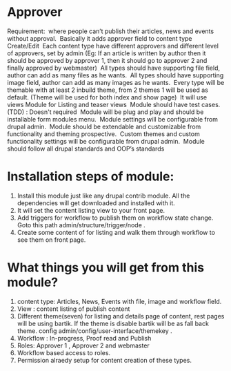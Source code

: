 # Approver

Requirement:
­ where people can’t publish their articles, news and events without approval.
­ Basically it adds approver field to content type Create/Edit
­ Each content type have different approvers and different level of approvers, set by
admin (Eg: If an article is written by author then it should be approved by approver 1,
then it should go to approver 2 and finally approved by webmaster)
­ All types should have supporting file field, author can add as many files as he wants.
­ All types should have supporting image field, author can add as many images as he
wants.
­ Every type will be themable with at least 2 inbuild theme, from 2 themes 1 will be used
as default. (Theme will be used for both index and show page)
­ It will use views Module for Listing and teaser views
­ Module should have test cases.(TDD) : Doesn't required
­ Module will be plug and play and should be installable form modules menu.
­ Module settings will be configurable from drupal admin.
­ Module should be extendable and customizable from functionality and theming
prospective.
­ Custom themes and custom functionality settings will be configurable from drupal admin.
­ Module should follow all drupal standards and OOP’s standards


# Installation steps of module:
1. Install this module just like any drupal contrib module. All the dependencies will get downloaded and installed with it.
2. It will set the content listing view to your front page.
3. Add triggers for workflow to publish them on workflow state change. Goto this path admin/structure/trigger/node . 
3. Create some content of for listing and walk them through workflow to see them on front page.

# What things you will get from this module?

1. content type: Articles, News, Events with file, image and workflow field.
2. View : content listing of publish content
3. Different theme(seven) for listing and details page of content, rest pages will be using bartik. If the theme is disable bartik will be as fall back theme. config admin/config/user-interface/themekey .
4. Workflow : In-progress, Proof read and Publish
5. Roles: Approver 1 , Approver 2 and webmaster
6. Workflow based access to roles.
7. Permission alraedy setup for content creation of these types.

